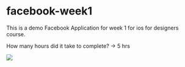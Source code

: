 facebook-week1
==============

This is a demo Facebook Application for week 1 for ios for designers course.

How many hours did it take to complete? -> 5 hrs

<img src="https://raw.githubusercontent.com/kkunal/facebook-week1/master/facebook-week1/facebook-week1-final.gif"/>
